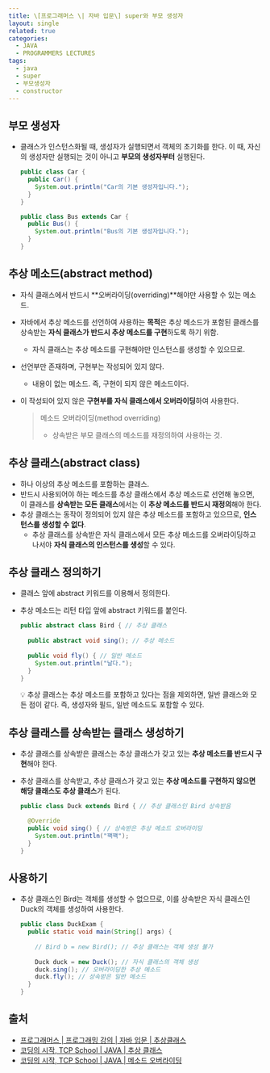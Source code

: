 ```yaml
---
title: \[프로그래머스 \| 자바 입문\] super와 부모 생성자
layout: single
related: true
categories:
  - JAVA
  - PROGRAMMERS LECTURES
tags:
  - java
  - super
  - 부모생성자
  - constructor
---
```


## 부모 생성자
- 클래스가 인스턴스화될 때, 생성자가 실행되면서 객체의 초기화를 한다. 이 때, 자신의 생성자만 실행되는 것이 아니고 **부모의 생성자부터** 실행된다.

  ```java
  public class Car {
    public Car() {
      System.out.println("Car의 기본 생성자입니다.");
    }
  }
  
  public class Bus extends Car {
    public Bus() {
      System.out.println("Bus의 기본 생성자입니다.");
    }
  }
  ```


## 추상 메소드(abstract method)
- 자식 클래스에서 반드시 **오버라이딩(overriding)**해야만 사용할 수 있는 메소드.
- 자바에서 추상 메소드를 선언하여 사용하는 **목적**은 추상 메소드가 포함된 클래스를 상속받는 **자식 클래스가 반드시 추상 메소드를 구현**하도록 하기 위함.
  - 자식 클래스는 추상 메소드를 구현해야만 인스턴스를 생성할 수 있으므로.
- 선언부만 존재하며, 구현부는 작성되어 있지 않다.
  - 내용이 없는 메소드. 즉, 구현이 되지 않은 메소드이다.
- 이 작성되어 있지 않은 **구현부를 자식 클래스에서 오버라이딩**하여 사용한다.

  > 메소드 오버라이딩(method overriding)  
  > - 상속받은 부모 클래스의 메소드를 재정의하여 사용하는 것.

## 추상 클래스(abstract class)
- 하나 이상의 추상 메소드를 포함하는 클래스.
- 반드시 사용되어야 하는 메소드를 추상 클래스에서 추상 메소드로 선언해 놓으면, 이 클래스를 **상속받는 모든 클래스**에서는 이 **추상 메소드를 반드시 재정의**해야 한다.
- 추상 클래스는 동작이 정의되어 있지 않은 추상 메소드를 포함하고 있으므로, **인스턴스를 생성할 수 없다**.
  - 추상 클래스를 상속받은 자식 클래스에서 모든 추상 메소드를 오버라이딩하고 나서야 **자식 클래스의 인스턴스를 생성**할 수 있다.

## 추상 클래스 정의하기
- 클래스 앞에 abstract 키워드를 이용해서 정의한다.
- 추상 메소드는 리턴 타입 앞에 abstract 키워드를 붙인다.

  ```java
  public abstract class Bird { // 추상 클래스
    
    public abstract void sing(); // 추상 메소드
    
    public void fly() { // 일반 메소드
      System.out.println("날다.");
    }
  }
  ```
  💡 추상 클래스는 추상 메소드를 포함하고 있다는 점을 제외하면, 일반 클래스와 모든 점이 같다. 즉, 생성자와 필드, 일반 메소드도 포함할 수 있다.
  
## 추상 클래스를 상속받는 클래스 생성하기
- 추상 클래스를 상속받은 클래스는 추상 클래스가 갖고 있는 **추상 메소드를 반드시 구현**해야 한다.
- 추상 클래스를 상속받고, 추상 클래스가 갖고 있는 **추상 메소드를 구현하지 않으면 해당 클래스도 추상 클래스**가 된다.

  ```java
  public class Duck extends Bird { // 추상 클래스인 Bird 상속받음
  
    @Override
    public void sing() { // 상속받은 추상 메소드 오버라이딩
      System.out.println("꽥꽥");
    }
  }
  ```

## 사용하기
- 추상 클래스인 Bird는 객체를 생성할 수 없으므로, 이를 상속받은 자식 클래스인 Duck의 객체를 생성하여 사용한다.

  ```java
  public class DuckExam {
    public static void main(String[] args) {
    
      // Bird b = new Bird(); // 추상 클래스는 객체 생성 불가
    
      Duck duck = new Duck(); // 자식 클래스의 객체 생성
      duck.sing(); // 오버라이딩한 추상 메소드
      duck.fly(); // 상속받은 일반 메소드
    }
  }
  ```
 
## 출처
- [프로그래머스 \| 프로그래밍 강의 \| 자바 입문 \| 추상클래스](https://programmers.co.kr/learn/courses/5/lessons/188)
- [코딩의 시작, TCP School \| JAVA \| 추상 클래스](https://www.tcpschool.com/java/java_polymorphism_abstract)
- [코딩의 시작, TCP School \| JAVA \| 메소드 오버라이딩](https://www.tcpschool.com/java/java_inheritance_overriding)
